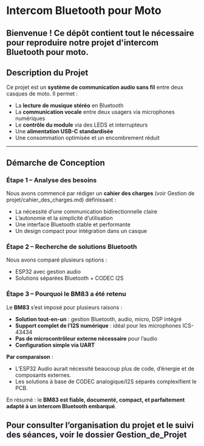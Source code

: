 # Intercom Bluetooth pour Moto

Bienvenue ! Ce dépôt contient **tout le nécessaire pour reproduire notre projet** d'intercom Bluetooth pour moto.
---

## Description du Projet

Ce projet est un **système de communication audio sans fil** entre deux casques de moto. Il permet :
- La **lecture de musique stéréo** en Bluetooth
- La **communication vocale** entre deux usagers via microphones numériques
- Le **contrôle du module** via des LEDS et interrupteurs
- Une **alimentation USB-C standardisée**
- Une consommation optimisée et un encombrement réduit

---

## Démarche de Conception

### Étape 1 – Analyse des besoins
Nous avons commencé par rédiger un **cahier des charges** (voir Gestion de projet/cahier_des_charges.md) définissant :
- La nécessité d’une communication bidirectionnelle claire
- L’autonomie et la simplicité d’utilisation
- Une interface Bluetooth stable et performante
- Un design compact pour intégration dans un casque

### Étape 2 – Recherche de solutions Bluetooth
Nous avons comparé plusieurs options :
- ESP32 avec gestion audio
- Solutions séparées Bluetooth + CODEC I2S

### Étape 3 – Pourquoi le **BM83** a été retenu

Le **BM83** s’est imposé pour plusieurs raisons :
- **Solution tout-en-un** : gestion Bluetooth, audio, micro, DSP intégré
- **Support complet de l’I2S numérique** : idéal pour les microphones ICS-43434
- **Pas de microcontrôleur externe nécessaire** pour l’audio
- **Configuration simple via UART**


**Par comparaison** :
- L’ESP32 Audio aurait nécessité beaucoup plus de code, d’énergie et de composants externes.
- Les solutions à base de CODEC analogique/I2S séparés complexifient le PCB.

En résumé : le **BM83 est fiable, documenté, compact, et parfaitement adapté à un intercom Bluetooth embarqué**.

Pour consulter l’organisation du projet et le suivi des séances, voir le dossier Gestion_de_Projet
---
